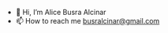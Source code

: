 - 👋 Hi, I’m Alice Busra Alcinar
- 📫 How to reach me busralcinar@gmail.com

<!---
busralcinar/busralcinar is a ✨ special ✨ repository because its `README.md` (this file) appears on your GitHub profile.
You can click the Preview link to take a look at your changes.
--->
